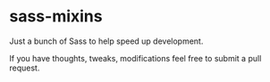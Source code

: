sass-mixins
===========

Just a bunch of Sass to help speed up development.

If you have thoughts, tweaks, modifications feel free to submit a pull request.
